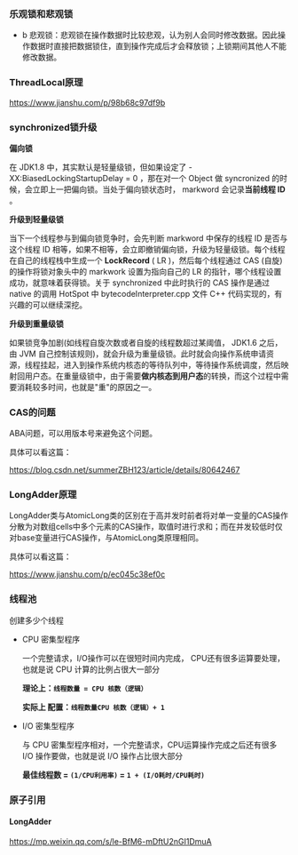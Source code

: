 ### 乐观锁和悲观锁

- b			悲观锁：悲观锁在操作数据时比较悲观，认为别人会同时修改数据。因此操作数据时直接把数据锁住，直到操作完成后才会释放锁；上锁期间其他人不能修改数据。

### ThreadLocal原理

https://www.jianshu.com/p/98b68c97df9b

### synchronized锁升级

**偏向锁**

在 JDK1.8 中，其实默认是轻量级锁，但如果设定了 -XX:BiasedLockingStartupDelay = 0 ，那在对一个 Object 做 syncronized 的时候，会立即上一把偏向锁。当处于偏向锁状态时， markword 会记录**当前线程 ID** 。

**升级到轻量级锁**

当下一个线程参与到偏向锁竞争时，会先判断 markword 中保存的线程 ID 是否与这个线程 ID 相等，如果不相等，会立即撤销偏向锁，升级为轻量级锁。每个线程在自己的线程栈中生成一个 **LockRecord** ( LR )，然后每个线程通过 CAS (自旋)的操作将锁对象头中的 markwork 设置为指向自己的 LR 的指针，哪个线程设置成功，就意味着获得锁。关于 synchronized 中此时执行的 CAS 操作是通过 native 的调用 HotSpot 中 bytecodeInterpreter.cpp 文件 C++ 代码实现的，有兴趣的可以继续深挖。

**升级到重量级锁**

如果锁竞争加剧(如线程自旋次数或者自旋的线程数超过某阈值， JDK1.6 之后，由 JVM 自己控制该规则)，就会升级为重量级锁。此时就会向操作系统申请资源，线程挂起，进入到操作系统内核态的等待队列中，等待操作系统调度，然后映射回用户态。在重量级锁中，由于需要**做内核态到用户态**的转换，而这个过程中需要消耗较多时间，也就是"重"的原因之一。



### CAS的问题

ABA问题，可以用版本号来避免这个问题。

具体可以看这篇：

https://blog.csdn.net/summerZBH123/article/details/80642467



### LongAdder原理

LongAdder类与AtomicLong类的区别在于高并发时前者将对单一变量的CAS操作分散为对数组cells中多个元素的CAS操作，取值时进行求和；而在并发较低时仅对base变量进行CAS操作，与AtomicLong类原理相同。

具体可以看这篇：

https://www.jianshu.com/p/ec045c38ef0c



### 线程池

创建多少个线程

- CPU 密集型程序	

  一个完整请求，I/O操作可以在很短时间内完成， CPU还有很多运算要处理，也就是说 CPU 计算的比例占很大一部分

  **理论上：`线程数量 = CPU 核数（逻辑）`**

  **实际上 配置：`线程数量CPU 核数（逻辑）+ 1`**

- I/O 密集型程序    

  与 CPU 密集型程序相对，一个完整请求，CPU运算操作完成之后还有很多 I/O 操作要做，也就是说 I/O 操作占比很大部分

  **最佳线程数 =  `(1/CPU利用率)` = `1 + (I/O耗时/CPU耗时)`**

### 原子引用

#### LongAdder

https://mp.weixin.qq.com/s/le-BfM6-mDftU2nGI1DmuA